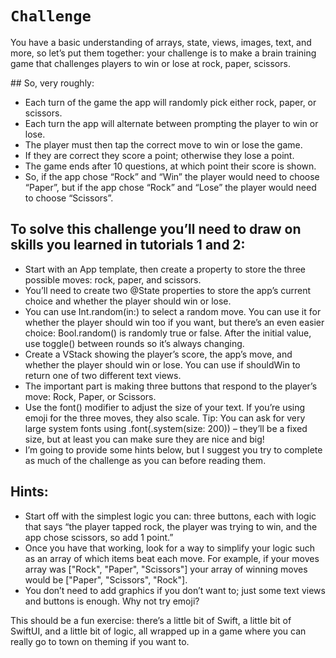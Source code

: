 # ``Challenge``

You have a basic understanding of arrays, state, views, images, text, and more, so let’s put them together: your challenge is to make a brain training game that challenges players to win or lose at rock, paper, scissors.

## So, very roughly:

- Each turn of the game the app will randomly pick either rock, paper, or scissors.
- Each turn the app will alternate between prompting the player to win or lose.
- The player must then tap the correct move to win or lose the game.
- If they are correct they score a point; otherwise they lose a point.
- The game ends after 10 questions, at which point their score is shown.
- So, if the app chose “Rock” and “Win” the player would need to choose “Paper”, but if the app chose “Rock” and “Lose” the player would need to choose “Scissors”.

## To solve this challenge you’ll need to draw on skills you learned in tutorials 1 and 2:

- Start with an App template, then create a property to store the three possible moves: rock, paper, and scissors.
- You’ll need to create two @State properties to store the app’s current choice and whether the player should win or lose.
- You can use Int.random(in:) to select a random move. You can use it for whether the player should win too if you want, but there’s an even easier choice: Bool.random() is randomly true or false. After the initial value, use toggle() between rounds so it’s always changing.
- Create a VStack showing the player’s score, the app’s move, and whether the player should win or lose. You can use if shouldWin to return one of two different text views.
- The important part is making three buttons that respond to the player’s move: Rock, Paper, or Scissors.
- Use the font() modifier to adjust the size of your text. If you’re using emoji for the three moves, they also scale. Tip: You can ask for very large system fonts using .font(.system(size: 200)) – they’ll be a fixed size, but at least you can make sure they are nice and big!
- I’m going to provide some hints below, but I suggest you try to complete as much of the challenge as you can before reading them.

## Hints:

- Start off with the simplest logic you can: three buttons, each with logic that says “the player tapped rock, the player was trying to win, and the app chose scissors, so add 1 point.”
- Once you have that working, look for a way to simplify your logic such as an array of which items beat each move. For example, if your moves array was ["Rock", "Paper", "Scissors"] your array of winning moves would be ["Paper", "Scissors", "Rock"].
- You don’t need to add graphics if you don’t want to; just some text views and buttons is enough. Why not try emoji?

This should be a fun exercise: there’s a little bit of Swift, a little bit of SwiftUI, and a little bit of logic, all wrapped up in a game where you can really go to town on theming if you want to.
